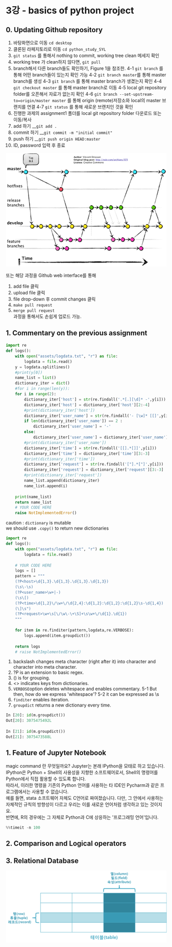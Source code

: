 # 3강 - basics of python project

## 0. Updating Github repository

1. 바탕화면으로 이동 `cd desktop` 
2. 클론된 라페지토리로 이동 `cd python_study_SYL`
3. `git status` 를 통해서 nothing to commit, working tree clean 메세지 확인
4. working tree 가 clean하지 않다면, `git pull`
5. branch해서 다른 branch들도 확인하기, Figure 1을 참조한.  4-1 `git branch` 를 통해 어떤 branch들이 있는지 확인 가능 4-2 `git branch master`를 통해 master branch를 생성 4-3 `git branch` 를 통해 master branch가 생겼는지 확인 4-4 `git checkout master` 를 통해 master branch로 이동  4-5 local git repository folder를 오픈해서 자료가 없는지 확인 4-6 `git branch --set-upstream-to=origin/master master` 를 통해 origin \(remote\)저장소와 local의 master 브랜치를 연결 4-7 `git status` 를 통해 새로운 브랜치인 것을 확인 
6. 진행한 과제의 assignment1 폴더를 local git repository folder 다운로드 또는 이동/복사
7. add 하기 __`git add .`
8. commit 하기 __`git commit -m "initial commit"`
9. push 하기 __`git push origin HEAD:master`
10. ID, password 입력 후 종료

![Figure 1. version management diagram with Git](.gitbook/assets/git_image.png)

또는 해당 과정을 Github web interface를 통해  
1. add file 클릭   
2. upload file 클릭  
3. file drop-down 후 commit changes 클릭  
4. `make pull request`  
5. `merge pull request`  
과정을 통해서도 손쉽게 업로드 가능.

## 1. Commentary on the previous assignment

```python
import re
def logs():
    with open("assets/logdata.txt", "r") as file:
        logdata = file.read()
    y = logdata.splitlines()
    #print(y[0])
    name_list = list()
    dictionary_iter = dict()
    #for i in range(len(y)):
    for i in range(2):
        dictionary_iter['host'] = str(re.findall('.*[.][\d]* -',y[i]))
        dictionary_iter['host'] = dictionary_iter['host'][2:-4]
        #print(dictionary_iter['host'])
        dictionary_iter['user_name'] = str(re.findall('- [\w]* [[]',y[i]))
        if len(dictionary_iter['user_name']) == 2 :
            dictionary_iter['user_name'] = '-'
        else:
            dictionary_iter['user_name'] = dictionary_iter['user_name'][4:-4]
        #print(dictionary_iter['user_name'])
        dictionary_iter['time'] = str(re.findall('[[].*[]]',y[i]))
        dictionary_iter['time'] = dictionary_iter['time'][3:-3]
        #print(dictionary_iter['time'])
        dictionary_iter['request'] = str(re.findall('["].*["]',y[i]))
        dictionary_iter['request'] = dictionary_iter['request'][3:-3]
        #print(dictionary_iter['request'])
        name_list.append(dictionary_iter)
        name_list.append(i) 
    
    print(name_list)
    return name_list
    # YOUR CODE HERE
    raise NotImplementedError()
```

caution : `dictionary` is mutable  
we should use `.copy()` to return new dictionaries

```python
import re
def logs():
    with open("assets/logdata.txt", "r") as file:
        logdata = file.read()
    
    # YOUR CODE HERE
    logs = []
    pattern = """
    (?P<host>\d{1,3}.\d{1,3}.\d{1,3}.\d{1,3})
    (\s\-\s)
    (?P<user_name>\w+|-)
    (\s\[)
    (?P<time>\d{1,2}\/\w+\/\d{2,4}:\d{1,2}:\d{1,2}:\d{1,2}\s-\d{1,4})
    (\]\s")
    (?P<request>\w+\s[\/\w\-\+\S]+\s\w+\/\d{1}.\d{1})
    """
    
    for item in re.finditer(pattern,logdata,re.VERBOSE):
        logs.append(item.groupdict())
    
    return logs
    # raise NotImplementedError()
```

1. backslash changes meta character \(right after it\) into character and character into meta character.
2. ?P is an extension to basic regex.
3. \(\) is for grouping.
4. &lt;&gt; indicates keys from dictionaries.
5. `VERBOSE`option deletes whitespace and enables commentary. 5-1 But then, how do we express 'whitespace'? 5-2 it can be expressed as \s
6. `finditer` enables iteration.
7. `groupdict` returns a new dictionary every time.

```python
In [20]: id(m.groupdict())
Out[20]: 3075475492L

In [21]: id(m.groupdict())
Out[21]: 3075473588L
```

## 1. Feature of Jupyter Notebook

magic command 란 무엇일까요? Jupyter는 본래 IPython을 모태로 하고 있습니다. IPython은 Python + Shell의 사용성을 지향한 소프트웨어로서, Shell의 명령어를 Python에서 직접 활용할 수 있도록 합니다.   
따라서, 이러한 명령을 기존의 Python 언어를 사용하는 타 IDE인 Pycharm과 같은 프로그램에서는 사용할 수 없습니다.  
예를 들면, stata 소프트웨어 자체도 C언어로 짜여졌습니다. 다만, 그 안에서 사용하는 자체적인 규칙의 방향성이 다르고 우리는 이를 새로운 언어처럼 생각하고 있는 것이지요.   
반면에, R의 경우에는 그 자체로 Python과 C에 상응하는 '프로그래밍 언어'입니다.

```python
%%timeit -n 100
```

## 2. Comparison and Logical operators

## 3. Relational Database

![Figure 2. &#xAD00;&#xACC4;&#xD615; &#xB370;&#xC774;&#xD130;&#xBCA0;&#xC774;&#xC2A4; \(TCPschool.com &#xCD9C;&#xCC98;\)](.gitbook/assets/img_mysql_table.png)

  


